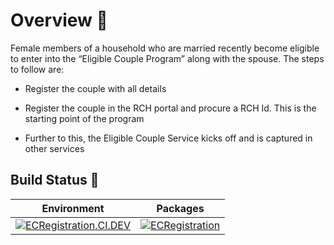 # Overview 📝

Female members of a household who are married recently become eligible to enter into the “Eligible Couple Program” along with the spouse. The steps to follow are:

- Register the couple with all details

- Register the couple in the RCH portal and procure a RCH Id. This is the starting point of the program

- Further to this, the Eligible Couple Service kicks off and is captured in other services

## Build Status 🚦

| Environment | Packages|
|------|-------|
| [![ECRegistration.CI.DEV](https://github.com/SampoornaSwarajFoundation/PHC_Microservice_ECRegistration/actions/workflows/ecregistration-dev.yml/badge.svg)](https://github.com/SampoornaSwarajFoundation/PHC_Microservice_ECRegistration/actions/workflows/ecregistration-dev.yml)| [![ECRegistration](https://img.shields.io/badge/docker-ecregistration-blue?logo=Docker&logoColor=white)](https://github.com/SampoornaSwarajFoundation/PHC_Microservice_ECRegistration/pkgs/container/ec-registration)|

